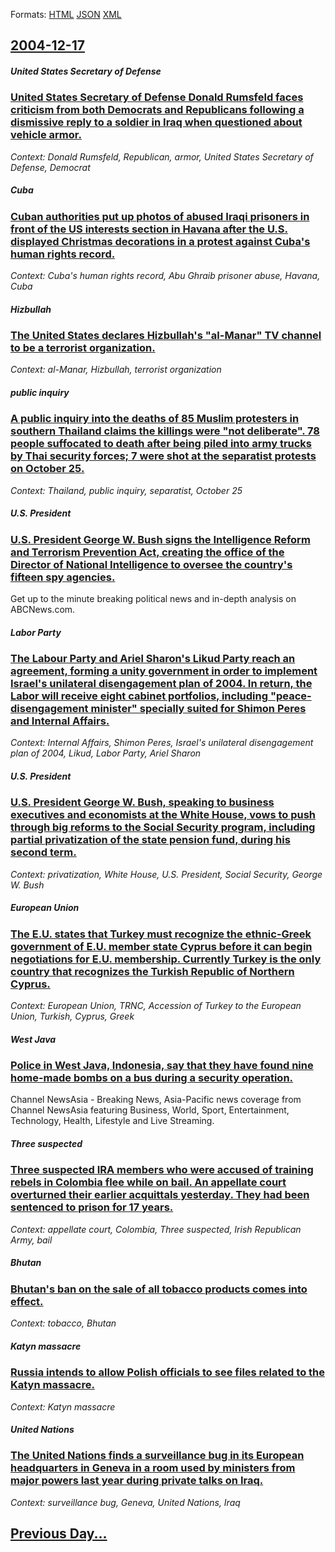 
Formats: [HTML](2004/12/17/index.html)  [JSON](2004/12/17/index.json)  [XML](2004/12/17/index.xml)  

## [2004-12-17](/news/2004/12/17/index.md)

##### United States Secretary of Defense
### [ United States Secretary of Defense Donald Rumsfeld faces criticism from both Democrats and Republicans following a dismissive reply to a soldier in Iraq when questioned about vehicle armor. ](/news/2004/12/17/united-states-secretary-of-defense-donald-rumsfeld-faces-criticism-from-both-democrats-and-republicans-following-a-dismissive-reply-to-a-so.md)
_Context: Donald Rumsfeld, Republican, armor, United States Secretary of Defense, Democrat_

##### Cuba
### [ Cuban authorities put up photos of abused Iraqi prisoners in front of the US interests section in Havana after the U.S. displayed Christmas decorations in a protest against Cuba's human rights record. ](/news/2004/12/17/cuban-authorities-put-up-photos-of-abused-iraqi-prisoners-in-front-of-the-us-interests-section-in-havana-after-the-u-s-displayed-christmas.md)
_Context: Cuba's human rights record, Abu Ghraib prisoner abuse, Havana, Cuba_

##### Hizbullah
### [ The United States declares Hizbullah's "al-Manar" TV channel to be a terrorist organization. ](/news/2004/12/17/the-united-states-declares-hizbullah-s-al-manar-tv-channel-to-be-a-terrorist-organization.md)
_Context: al-Manar, Hizbullah, terrorist organization_

##### public inquiry
### [ A public inquiry into the deaths of 85 Muslim protesters in southern Thailand claims the killings were "not deliberate". 78 people suffocated to death after being piled into army trucks by Thai security forces; 7 were shot at the separatist protests on October 25. ](/news/2004/12/17/a-public-inquiry-into-the-deaths-of-85-muslim-protesters-in-southern-thailand-claims-the-killings-were-not-deliberate-78-people-suffocat.md)
_Context: Thailand, public inquiry, separatist, October 25_

##### U.S. President
### [ U.S. President George W. Bush signs the Intelligence Reform and Terrorism Prevention Act, creating the office of the Director of National Intelligence to oversee the country's fifteen spy agencies. ](/news/2004/12/17/u-s-president-george-w-bush-signs-the-intelligence-reform-and-terrorism-prevention-act-creating-the-office-of-the-director-of-national-i.md)
Get up to the minute breaking political news and in-depth analysis on ABCNews.com.

##### Labor Party
### [ The Labour Party and Ariel Sharon's Likud Party reach an agreement, forming a unity government in order to implement Israel's unilateral disengagement plan of 2004. In return, the Labor will receive eight cabinet portfolios, including "peace-disengagement minister" specially suited for Shimon Peres and Internal Affairs. ](/news/2004/12/17/the-labour-party-and-ariel-sharon-s-likud-party-reach-an-agreement-forming-a-unity-government-in-order-to-implement-israel-s-unilateral-di.md)
_Context: Internal Affairs, Shimon Peres, Israel's unilateral disengagement plan of 2004, Likud, Labor Party, Ariel Sharon_

##### U.S. President
### [ U.S. President George W. Bush, speaking to business executives and economists at the White House, vows to push through big reforms to the Social Security program, including partial privatization of the state pension fund, during his second term. ](/news/2004/12/17/u-s-president-george-w-bush-speaking-to-business-executives-and-economists-at-the-white-house-vows-to-push-through-big-reforms-to-the-s.md)
_Context: privatization, White House, U.S. President, Social Security, George W. Bush_

##### European Union
### [ The E.U. states that Turkey must recognize the ethnic-Greek government of E.U. member state Cyprus before it can begin negotiations for E.U. membership. Currently Turkey is the only country that recognizes the Turkish Republic of Northern Cyprus. ](/news/2004/12/17/the-e-u-states-that-turkey-must-recognize-the-ethnic-greek-government-of-e-u-member-state-cyprus-before-it-can-begin-negotiations-for-e-u.md)
_Context: European Union, TRNC, Accession of Turkey to the European Union, Turkish, Cyprus, Greek_

##### West Java
### [ Police in West Java, Indonesia, say that they have found nine home-made bombs on a bus during a security operation. ](/news/2004/12/17/police-in-west-java-indonesia-say-that-they-have-found-nine-home-made-bombs-on-a-bus-during-a-security-operation.md)
Channel NewsAsia - Breaking News, Asia-Pacific news coverage from Channel NewsAsia featuring Business, World, Sport, Entertainment, Technology, Health, Lifestyle and Live Streaming.

##### Three suspected
### [ Three suspected IRA members who were accused of training rebels in Colombia flee while on bail. An appellate court overturned their earlier acquittals yesterday. They had been sentenced to prison for 17 years. ](/news/2004/12/17/three-suspected-ira-members-who-were-accused-of-training-rebels-in-colombia-flee-while-on-bail-an-appellate-court-overturned-their-earlier.md)
_Context: appellate court, Colombia, Three suspected, Irish Republican Army, bail_

##### Bhutan
### [ Bhutan's ban on the sale of all tobacco products comes into effect. ](/news/2004/12/17/bhutan-s-ban-on-the-sale-of-all-tobacco-products-comes-into-effect.md)
_Context: tobacco, Bhutan_

##### Katyn massacre
### [ Russia intends to allow Polish officials to see files related to the Katyn massacre. ](/news/2004/12/17/russia-intends-to-allow-polish-officials-to-see-files-related-to-the-katyn-massacre.md)
_Context: Katyn massacre_

##### United Nations
### [ The United Nations finds a surveillance bug in its European headquarters in Geneva in a room used by ministers from major powers last year during private talks on Iraq. ](/news/2004/12/17/the-united-nations-finds-a-surveillance-bug-in-its-european-headquarters-in-geneva-in-a-room-used-by-ministers-from-major-powers-last-year.md)
_Context: surveillance bug, Geneva, United Nations, Iraq_

## [Previous Day...](/news/2004/12/16/index.md)

